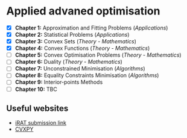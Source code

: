 # Applied advaned optimisation

- [x] **Chapter 1:** Approximation and Fitting Problems (*Applications*)
- [x] **Chapter 2:** Statistical Problems (*Applications*)
- [x] **Chapter 3:** Convex Sets (*Theory - Mathematics*)
- [x] **Chapter 4:** Convex Functions (*Theory - Mathematics*)
- [ ] **Chapter 5:** Convex Optimisation Problems (*Theory - Mathematics*)
- [ ] **Chapter 6:** Duality (*Theory - Mathematics*)
- [ ] **Chapter 7:** Unconstrained Minimisation (*Algorithms*)
- [ ] **Chapter 8:** Equality Constraints Minimisation (*Algorithms*)
- [ ] **Chapter 9:** Interior-points Methods
- [ ] **Chapter 10:** TBC
 
## Useful websites

- [iRAT submission link](https://bb.imperial.ac.uk/ultra/courses/_43935_1/cl/outline)
- [CVXPY](https://www.cvxpy.org/)

